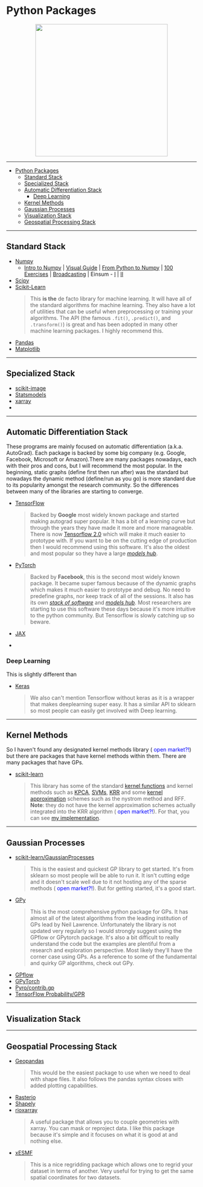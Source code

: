 # Python Packages

<center>
<img src="resources/pics/scipy_stack.png" width="350">
</center>


---

- [Python Packages](#python-packages)
  - [Standard Stack](#standard-stack)
  - [Specialized Stack](#specialized-stack)
  - [Automatic Differentiation Stack](#automatic-differentiation-stack)
    - [Deep Learning](#deep-learning)
  - [Kernel Methods](#kernel-methods)
  - [Gaussian Processes](#gaussian-processes)
  - [Visualization Stack](#visualization-stack)
  - [Geospatial Processing Stack](#geospatial-processing-stack)

---
## Standard Stack

* [Numpy]()
  * [Intro to Numpy](https://www.youtube.com/watch?v=ZB7BZMhfPgk) | [Visual Guide](https://jalammar.github.io/visual-numpy/) | [From Python to Numpy](http://www.labri.fr/perso/nrougier/from-python-to-numpy/) | [100 Exercises](https://github.com/rougier/numpy-100) | [Broadcasting](https://jakevdp.github.io/PythonDataScienceHandbook/02.05-computation-on-arrays-broadcasting.html) | Einsum - [I](https://rockt.github.io/2018/04/30/einsum) | [II](https://obilaniu6266h16.wordpress.com/2016/02/04/einstein-summation-in-numpy/)
* [Scipy]()
* [Scikit-Learn]()
  > This **is the** de facto library for machine learning. It will have all of the standard algorithms for machine learning. They also have a lot of utilities that can be useful when preprocessing or training your algorithms. The API (the famous `.fit()`, `.predict()`, and `.transform()`) is great and has been adopted in many other machine learning packages. I highly recommend this.
* [Pandas]()
* [Matplotlib]()



---
## Specialized Stack

* [scikit-image]()
* [Statsmodels]()
* [xarray]()
* 


---
## Automatic Differentiation Stack

These programs are mainly focused on automatic differentiation (a.k.a. AutoGrad). Each package is backed by some big company (e.g. Google, Facebook, Microsoft or Amazon).There are many packages nowadays, each with their pros and cons, but I will recommend the most popular. In the beginning, static graphs (define first then run after) was the standard but nowadays the dynamic method (define/run as you go) is more standard due to its popularity amongst the research community. So the differences between many of the libraries are starting to converge.


* [TensorFlow](https://www.tensorflow.org/)
  > Backed by **Google** most widely known package and started making autograd super popular. It has a bit of a learning curve but through the years they have made it more and more manageable. There is now [Tensorflow 2.0](https://www.tensorflow.org/beta/) which will make it much easier to prototype with. If you want to be on the cutting edge of production then I would recommend using this software. It's also the oldest and most popular so they have a large [*models hub*](https://www.tensorflow.org/resources/models-datasets). 

* [PyTorch](https://pytorch.org/)
  > Backed by **Facebook**, this is the second most widely known package. It became super famous because of the dynamic graphs which makes it much easier to prototype and debug. No need to predefine graphs, nor keep track of all of the sessions. It also has its own [*stack of software*](https://pytorch.org/ecosystem) and [*models hub*](https://pytorch.org/hub). Most researchers are starting to use this software these days because it's more intuitive to the python community. But Tensorflow is slowly catching up so beware.
* [JAX]()
* 

### Deep Learning

This is slightly different than


* [Keras](https://keras.io/)
  > We also can't mention Tensorflow without keras as it is a wrapper that makes deeplearning super easy. It has a similar API to sklearn so most people can easily get involved with Deep learning.

---
## Kernel Methods

So I haven't found any designated kernel methods library (<span style="color:blue"> open market?!</span>) but there are packages that have kernel methods within them. There are many packages that have GPs.

* [scikit-learn]()
  > This library has some of the standard [kernel functions](https://scikit-learn.org/stable/modules/metrics.html) and kernel methods such as [KPCA](https://scikit-learn.org/stable/modules/generated/sklearn.decomposition.KernelPCA.html), [SVMs](https://scikit-learn.org/stable/modules/svm.html), [KRR]() and some [kernel approximation](https://scikit-learn.org/stable/modules/kernel_approximation.html) schemes such as the nystrom method and RFF. **Note**: they do not have the kernel approximation schemes actually integrated into the KRR algorithm (<span style="color:blue"> open market?!</span>). For that, you can see [my implementation](https://github.com/jejjohnson/kernellib).

---
## Gaussian Processes

* [scikit-learn/GaussianProcesses](https://scikit-learn.org/stable/modules/gaussian_process.html)
  > This is the easiest and quickest GP library to get started. It's from sklearn so most people will be able to run it. It isn't cutting edge and it doesn't scale well due to it not hosting any of the sparse methods (<span style="color:blue"> open market?!</span>). But for getting started, it's a good start.
* [GPy](https://sheffieldml.github.io/GPy/)
  > This is the most comprehensive python package for GPs. It has almost all of the latest algorithms from the leading institution of GPs lead by Neil Lawrence. Unfortunately the library is not updated very regularly so I would strongly suggest using the GPflow or GPytorch package. It's also a bit difficult to really understand the code but the examples are plentiful from a research and exploration perspective. Most likely they'll have the corner case using GPs. As a reference to some of the fundamental and quirky GP algorithms, check out GPy.
* [GPflow](https://www.gpflow.org/)
* [GPyTorch](https://gpytorch.ai/)
* [Pyro/contrib.gp](http://pyro.ai/examples/gp.html#)
* [TensorFlow Probability/GPR](https://www.tensorflow.org/probability/api_docs/python/tfp/distributions/GaussianProcessRegressionModel)


--- 
## Visualization Stack


---
## Geospatial Processing Stack

* [Geopandas](http://geopandas.org/)
  > This would be the easiest package to use when we need to deal with shape 
    files. It also follows the pandas syntax closes with added plotting 
    capabilities. 
* [Rasterio]()
* [Shapely]()
* [rioxarray](https://corteva.github.io/rioxarray/html/index.html)
  > A useful package that allows you to couple geometries with xarray. You can 
    mask or reproject data. I like this package because it's simple and it 
    focuses on what it is good at and nothing else.
* [xESMF](https://xesmf.readthedocs.io/en/latest/why.html)
  > This is a nice regridding package which allows one to regrid your dataset
    in terms of another. Very useful for trying to get the same spatial 
    coordinates for two datasets.
